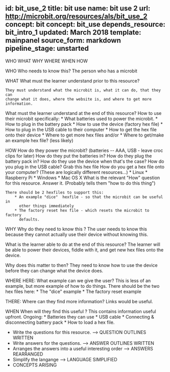 id: bit_use_2
title: bit use
name: bit use 2
url: http://microbit.org/resources/als/bit_use_2
concept: bit
concept: bit_use
depends_resource: bit_intro_1
updated: March 2018
template: mainpanel
source_form: markdown
pipeline_stage: unstarted
---
WHO WHAT WHY WHERE WHEN HOW

WHO
 Who needs to know this?
    The person who has a microbit

WHAT
 What must the learner understand prior to this resource?

    They must understand what the microbit is, what it can do, that they can
    change what it does, where the website is, and where to get more
    information.

 What must the learner understand at the end of this resource?
    How to use their microbit specifically:
      * What batteries used to power the microbit.
      * How to plug in the battery pack
      * How to use the device (factory hex file)
      * How to plug in the USB cable to their computer
      * How to get the hex file onto their device
      * Where to get more hex files and/or
      * Where to get/make an example hex file? (less likely)

HOW
    How do they power the microbit?
      (batteries -- AAA, USB - leave croc clips for later)
    How do they put the batteries in?
    How do they plug the battery pack in?
    How do they use the device when that's the case?
    How do you plug in the USB cable?
    Grab this hex file
    How do you get a hex file onto your computer? (These are logically
    different resources...)
      * Linux
      * Raspberry Pi
      * Windows
      * Mac OS X
    What is the relevant "How" question for this resource. Answer it.
    (Probably tells them "how to do this thing")

    There should be 2 hexfiles to support this:
        * An example "dice"  hexfile - so that the microbit can be useful in
          other things immediately
        * The factory reset hex file - which resets the microbit to factory
          defaults.

WHY 
 Why do they need to know this ?
    The user needs to know this because they cannot actually use their
    device without knowing this.

 What is the learner able to do at the end of this resource?
    The learner will be able to power their devices, fiddle with it, and get
    new hex files onto the device.

 Why does this matter to then?
    They need to know how to use the device before they can change what the
    device does.

WHERE
 HERE: What example can we give the user?
    This is less of an example, but more example of how to do things.
    There should be the two hex files here:
       * The "dice" example
       * The factory reset example

 THERE: Where can they find more information?
    Links would be useful.


WHEN
 When will they find this useful ?
    This contains information useful upfront.
    Ongoing:
      * Batteries they can use
      * USB cable
      * Connecting & disconnecting battery pack
      * How to load a hex file.


* Write the questions for this resource.                 --> QUESTION OUTLINES WRITTEN
* Write answers for the questions.                       --> ANSWER OUTLINES WRITTEN
* Arranges the answers into a useful interesting order   --> ANSWERS REARRANGED
* Simplify the langange                                 --> LANGUAGE SIMPLIFIED
* CONCEPTS ARISING

